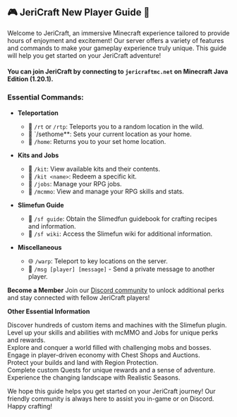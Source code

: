 ## 🎮 JeriCraft New Player Guide 🌟

Welcome to JeriCraft, an immersive Minecraft experience tailored to provide hours of enjoyment and excitement! Our server offers a variety of features and commands to make your gameplay experience truly unique. This guide will help you  get started on your JeriCraft adventure!

#### You can join JeriCraft by connecting to `jericraftmc.net` on Minecraft Java Edition (**1.20.1**).<br>

### Essential Commands:

- **Teleportation**
  - 🏡 `/rt` or `/rtp`: Teleports you to a random location in the wild.<br> 
  - 🏡 `/sethome**: Sets your current location as your home.<br>
  - 🏡 `/home`: Returns you to your set home location.<br>

- **Kits and Jobs**<br>
  - 🎒 `/kit`: View available kits and their contents.<br>
  - 🎒 `/kit <name>`: Redeem a specific kit.<br>
  - 💼 `/jobs`: Manage your RPG jobs.<br>
  - 🎯 `/mcmmo`: View and manage your RPG skills and stats.<br>

- **Slimefun Guide**<br>
  - 🧪 `/sf guide`: Obtain the Slimedfun guidebook for crafting recipes and information.<br>
  - 🧪 `/sf wiki`: Access the Slimefun wiki for additional information.<br>

- **Miscellaneous**<br>
  - 🌐 `/warp`: Teleport to key locations on the server.<br>
  - 💬 `/msg [player] [message]` - Send a private message to another player.

**Become a Member**
Join our [Discord community](discord.com/invite/vcyM6epaqg) to unlock additional perks and stay connected with fellow JeriCraft players!

**Other Essential Information**

Discover hundreds of custom items and machines with the Slimefun plugin.<br>
Level up your skills and abilities with mcMMO and Jobs for unique perks and rewards.<br>
Explore and conquer a world filled with challenging mobs and bosses.<br>
Engage in player-driven economy with Chest Shops and Auctions.<br>
Protect your builds and land with Region Protection.<br>
Complete custom Quests for unique rewards and a sense of adventure.<br>
Experience the changing landscape with Realistic Seasons.

We hope this guide helps you get started on your JeriCraft journey! Our friendly community is always here to assist you
in-game or on Discord. Happy crafting!